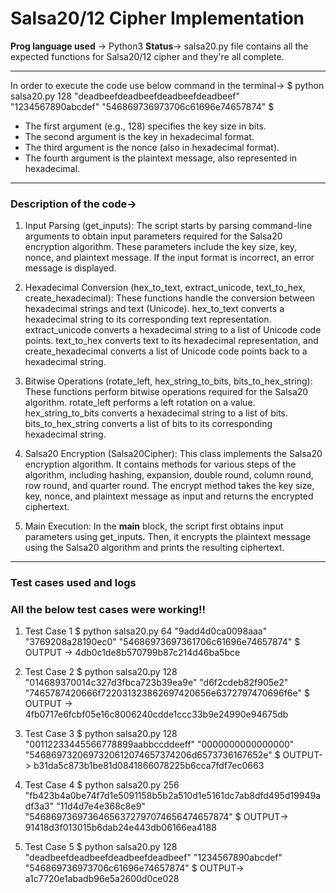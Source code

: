 # Salsa20/12 Cipher Implementation

**Prog language used** -> Python3
**Status**-> salsa20.py file contains all the expected functions for Salsa20/12 cipher and they're all complete. 

---

In order to execute the code use below command in the terminal->
$ python salsa20.py 128 "deadbeefdeadbeefdeadbeefdeadbeef" "1234567890abcdef" "546869736973706c61696e74657874"
$

* The first argument (e.g., 128) specifies the key size in bits.
* The second argument is the key in hexadecimal format.
* The third argument is the nonce (also in hexadecimal format).
* The fourth argument is the plaintext message, also represented in hexadecimal.

---

### Description of the code->
1. Input Parsing (get_inputs): The script starts by parsing command-line arguments to obtain input parameters required for the Salsa20 encryption algorithm. These parameters include the key size, key, nonce, and plaintext message. If the input format is incorrect, an error message is displayed.

2. Hexadecimal Conversion (hex_to_text, extract_unicode, text_to_hex, create_hexadecimal): These functions handle the conversion between hexadecimal strings and text (Unicode). hex_to_text converts a hexadecimal string to its corresponding text representation. extract_unicode converts a hexadecimal string to a list of Unicode code points. text_to_hex converts text to its hexadecimal representation, and create_hexadecimal converts a list of Unicode code points back to a hexadecimal string.

3. Bitwise Operations (rotate_left, hex_string_to_bits, bits_to_hex_string): These functions perform bitwise operations required for the Salsa20 algorithm. rotate_left performs a left rotation on a value. hex_string_to_bits converts a hexadecimal string to a list of bits. bits_to_hex_string converts a list of bits to its corresponding hexadecimal string.

4. Salsa20 Encryption (Salsa20Cipher): This class implements the Salsa20 encryption algorithm. It contains methods for various steps of the algorithm, including hashing, expansion, double round, column round, row round, and quarter round. The encrypt method takes the key size, key, nonce, and plaintext message as input and returns the encrypted ciphertext.

5. Main Execution: In the __main__ block, the script first obtains input parameters using get_inputs. Then, it encrypts the plaintext message using the Salsa20  algorithm and prints the resulting ciphertext.

---

### Test cases used and logs

### All the below test cases were working!!
1. Test Case 1
$ python salsa20.py 64 "9add4d0ca0098aaa" "3769208a28190ec0" "54686973697361706c61696e74657874"
$
OUTPUT -> 4db0c1de8b570799b87c214d46ba5bce

2. Test Case 2
$ python salsa20.py 128 "014689370014c327d3fbca723b39ea9e" "d6f2cdeb82f905e2" "7465787420666f722031323862697420656e6372797470696f6e"
$
OUTPUT -> 4fb0717e6fcbf05e16c8006240cdde1ccc33b9e24990e94675db

3. Test Case 3
$ python salsa20.py 128 "00112233445566778899aabbccddeeff" "0000000000000000" "5468697320697320612074657374206d6573736167652e"
$ 
OUTPUT-> b31da5c873b1be81d0841866078225b6cca7fdf7ec0663

4. Test Case 4
$ python salsa20.py 256 "fb423b4a0be74f7d1e5091158b5b2a510d1e5161dc7ab8dfd495d19949adf3a3" "11d4d7e4e368c8e9" "54686973697364656372797074656474657874"
$
OUTPUT-> 91418d3f013015b6dab24e443db06166ea4188

5. Test Case 5
$ python salsa20.py 128 "deadbeefdeadbeefdeadbeefdeadbeef" "1234567890abcdef" "546869736973706c61696e74657874"
$
OUTPUT-> a1c7720e1abadb96e5a2600d0ce028
